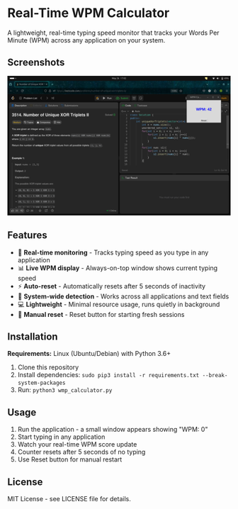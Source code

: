 # Real-Time WPM Calculator

A lightweight, real-time typing speed monitor that tracks your Words Per Minute (WPM) across any application on your system.

## Screenshots

![WPM Calculator in action](screenshot.png)

## Features

- 🚀 **Real-time monitoring** - Tracks typing speed as you type in any application
- 📊 **Live WPM display** - Always-on-top window shows current typing speed  
- ⚡ **Auto-reset** - Automatically resets after 5 seconds of inactivity
- 🎯 **System-wide detection** - Works across all applications and text fields
- 💻 **Lightweight** - Minimal resource usage, runs quietly in background
- 🔄 **Manual reset** - Reset button for starting fresh sessions

## Installation

**Requirements:** Linux (Ubuntu/Debian) with Python 3.6+

1. Clone this repository
2. Install dependencies: `sudo pip3 install -r requirements.txt --break-system-packages`
3. Run: `python3 wmp_calculator.py`

## Usage

1. Run the application - a small window appears showing "WPM: 0"
2. Start typing in any application 
3. Watch your real-time WPM score update
4. Counter resets after 5 seconds of no typing
5. Use Reset button for manual restart

## License

MIT License - see LICENSE file for details.
